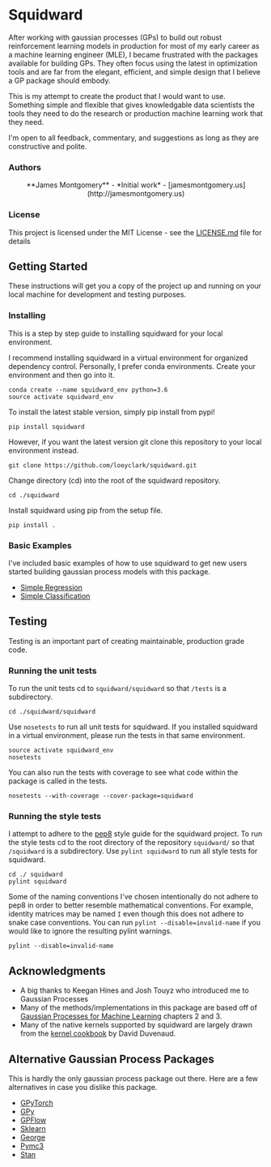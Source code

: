 # Squidward

After working with gaussian processes (GPs) to build out robust reinforcement learning models in production for most of my early career as a machine learning engineer (MLE), I became frustrated with the packages available for building GPs. They often focus using the latest in optimization tools and are far from the elegant, efficient, and simple design that I believe a GP package should embody.

This is my attempt to create the product that I would want to use. Something simple and flexible that gives knowledgable data scientists the tools they need to do the research or production machine learning work that they need.

I'm open to all feedback, commentary, and suggestions as long as they are constructive and polite.

### Authors

<center> **James Montgomery** - *Initial work* - [jamesmontgomery.us](http://jamesmontgomery.us) </center>

### License

This project is licensed under the MIT License - see the [LICENSE.md](LICENSE.md) file for details

## Getting Started

These instructions will get you a copy of the project up and running on your local machine for development and testing purposes.

### Installing

This is a step by step guide to installing squidward for your local environment.

I recommend installing squidward in a virtual environment for organized dependency control. Personally, I prefer conda environments. Create your environment and then go into it.

```
conda create --name squidward_env python=3.6
source activate squidward_env
```

To install the latest stable version, simply pip install from pypi!

```
pip install squidward
```

However, if you want the latest version git clone this repository to your local environment instead.

```
git clone https://github.com/looyclark/squidward.git
```

Change directory (cd) into the root of the squidward repository.

```
cd ./squidward
```

Install squidward using pip from the setup file.

```
pip install .
```

### Basic Examples

I've included basic examples of how to use squidward to get new users started building gaussian process models with this package.

* [Simple Regression](https://github.com/looyclark/squidward/blob/master/docs/examples/Simple_Regression.ipynb)
* [Simple Classification](https://github.com/looyclark/squidward/blob/master/docs/examples/Simple_Classification.ipynb)

## Testing

Testing is an important part of creating maintainable, production grade code.

### Running the unit tests

To run the unit tests cd to `squidward/squidward` so that `/tests` is a subdirectory.

```
cd ./squidward/squidward
```

Use `nosetests` to run all unit tests for squidward. If you installed squidward in a virtual environment, please run the tests in that same environment.

```
source activate squidward_env
nosetests
```

You can also run the tests with coverage to see what code within the package is called in the tests.

```
nosetests --with-coverage --cover-package=squidward
```

### Running the style tests

I attempt to adhere to the [pep8](https://www.python.org/dev/peps/pep-0008/) style guide for the squidward project. To run the style tests cd to the root directory of the repository `squidward/` so that `/squidward` is a subdirectory. Use `pylint squidward` to run all style tests for squidward.

```
cd ./ squidward
pylint squidward
```

Some of the naming conventions I've chosen intentionally do not adhere to pep8 in order to better resemble mathematical conventions. For example, identity matrices may be named `I` even though this does not adhere to snake case conventions. You can run `pylint --disable=invalid-name` if you would like to ignore the resulting pylint warnings.

```
pylint --disable=invalid-name
```

## Acknowledgments

* A big thanks to Keegan Hines and Josh Touyz who introduced me to Gaussian Processes
* Many of the methods/implementations in this package are based off of [Gaussian Processes for Machine Learning](http://www.gaussianprocess.org/gpml/) chapters 2 and 3.
* Many of the native kernels supported by squidward are largely drawn from the [kernel cookbook](https://www.cs.toronto.edu/~duvenaud/cookbook/) by David Duvenaud.

## Alternative Gaussian Process Packages

This is hardly the only gaussian process package out there. Here are a few alternatives in case you dislike this package.

* [GPyTorch](https://gpytorch.ai/)
* [GPy](https://gpy.readthedocs.io/en/deploy/)
* [GPFlow](https://gpflow.readthedocs.io/en/develop/)
* [Sklearn](https://scikit-learn.org/stable/modules/gaussian_process.html)
* [George](https://george.readthedocs.io/en/latest/tutorials/first/)
* [Pymc3](https://docs.pymc.io/api/gp.html)
* [Stan](https://betanalpha.github.io/assets/case_studies/gp_part1/part1.html)
